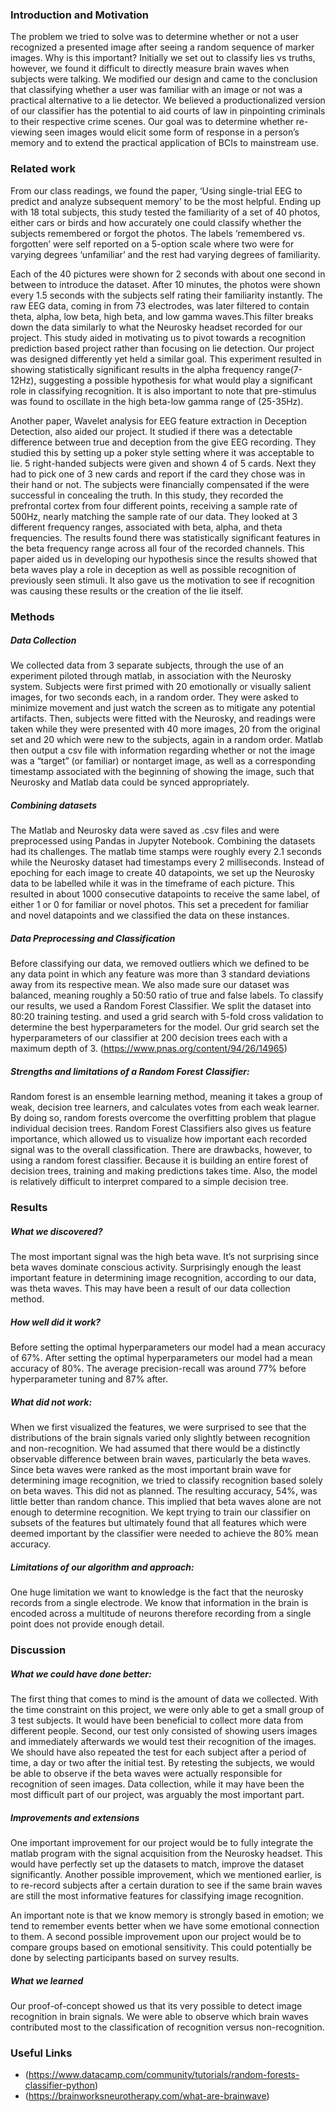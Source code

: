 ### Introduction and Motivation

The problem we tried to solve was to determine whether or not a user recognized a presented image after seeing a random sequence of marker images. Why is this important? Initially we set out to classify lies vs truths, however, we found it difficult to directly measure brain waves when subjects were talking. We modified our design and came to the conclusion that classifying whether a user was familiar with an image or not was a practical alternative to a lie detector. We believed a productionalized version of our classifier has the potential to aid courts of law in pinpointing criminals to their respective crime scenes. Our goal was to determine whether re-viewing seen images would elicit some form of response in a person’s memory and to extend the practical application of BCIs to mainstream use.


### Related work
From our class readings, we found the paper, ‘Using single-trial EEG to predict and analyze subsequent memory’ to be the most helpful. Ending up with 18 total subjects,
 this study tested the familiarity of a set of 40 photos,
either cars or birds and how accurately one could classify whether the subjects remembered or forgot the photos. The labels ‘remembered vs. forgotten’ were self reported on a 5-option scale where two were for varying degrees ‘unfamiliar’ and the rest had varying degrees of familiarity.

Each of the 40 pictures were shown for 2 seconds with about one second in between to introduce the dataset. After 10 minutes, the photos were shown every 1.5 seconds with the subjects self rating their familiarity instantly. The raw EEG data, coming in from 73 electrodes, was later filtered to contain theta, alpha, low beta, high beta, and low gamma waves.This filter breaks down the data similarly to what the Neurosky headset recorded for our project. This study aided in motivating us to pivot towards a recognition prediction based project rather than focusing on lie detection.
Our project was designed differently yet held a similar goal. This experiment  resulted in showing statistically significant results in the alpha frequency range(7-12Hz), suggesting a possible hypothesis for what would play a significant role in classifying recognition. It is also important to note that pre-stimulus was found to oscillate in the high beta-low gamma range of (25-35Hz).

Another paper, Wavelet analysis for EEG feature extraction in Deception Detection, also aided our project. It studied if there was a detectable difference between true and deception from the give EEG recording. They studied this by setting up a poker style setting where it was acceptable to lie. 5 right-handed subjects were given and shown 4 of 5 cards. Next they had to pick one of 3 new cards and report if the card they chose was in their hand or not. The subjects were financially compensated if the were successful in concealing the truth. In this study, they recorded the prefrontal cortex from four different points, receiving a sample rate of 500Hz, nearly matching the sample rate of our data. They looked at 3 different frequency ranges, associated with beta, alpha, and theta frequencies. The results found there was statistically significant features in the beta frequency range across all four of the recorded channels. This paper aided us in developing our hypothesis since the results showed that beta waves play a role in deception as well as possible recognition of previously seen stimuli. It also gave us the motivation to see if recognition was causing these results or the creation of the lie itself.

### Methods
##### Data Collection
We collected data from 3 separate subjects, through the use of an experiment piloted through matlab, in association with the Neurosky system. Subjects were first primed with 20 emotionally or visually salient images, for two seconds each, in a random order. They were asked to minimize movement and just watch the screen as to mitigate any potential artifacts. Then, subjects were fitted with the Neurosky, and readings were taken while they were presented with 40 more images, 20 from the original set and 20 which were new to the subjects, again in a random order. Matlab then output a csv file with information regarding whether or not the image was a “target” (or familiar) or nontarget image, as well as a corresponding timestamp associated with the beginning of showing the image, such that Neurosky and Matlab data could be synced appropriately.

##### Combining datasets
The Matlab and Neurosky data were saved as .csv files and were preprocessed using Pandas in Jupyter Notebook. Combining the datasets had its challenges. The matlab time stamps were roughly every 2.1 seconds while the Neurosky dataset had timestamps every 2 milliseconds. Instead of epoching for each image to create 40 datapoints, we set up the Neurosky data to be labelled while it was in the timeframe of each picture. This resulted in about 1000 consecutive datapoints to receive the same label, of either 1 or 0 for familiar or novel photos. This set a precedent for familiar and novel datapoints and we classified the data on these instances.

##### Data Preprocessing and Classification
Before classifying our data, we removed outliers which we defined to be any data point in which any feature was more than 3 standard deviations away from its respective mean.
We also made sure our dataset was balanced, meaning roughly a 50:50 ratio of true and false labels.
To classify our results, we used a Random Forest Classifier. We split the dataset into 80:20 training testing. and used a grid search with 5-fold cross validation to determine the best hyperparameters for the model. Our grid search set the hyperparameters of our classifier at 200 decision trees each with a maximum depth of 3.
(https://www.pnas.org/content/94/26/14965)


##### Strengths and limitations of a Random Forest Classifier:
Random forest is an ensemble learning method, meaning it takes a group of weak, decision tree learners, and calculates votes from each weak learner. By doing so, random forests overcome the overfitting problem that plague individual decision trees. Random Forest Classifiers also gives us feature importance, which allowed us to visualize how important each recorded signal was to the overall classification. There are drawbacks, however, to using a random forest classifier. Because it is building an entire forest of decision trees, training and making predictions takes time. Also, the model is relatively difficult to interpret compared to a simple decision tree.

### Results
##### What we discovered?
The most important signal was the high beta wave. It’s not surprising since beta waves dominate conscious activity. Surprisingly enough the least important feature in determining image recognition, according to our data, was theta waves. This may have been a result of our data collection method.


##### How well did it work?
Before setting the optimal hyperparameters our model had a mean accuracy of 67%. After setting the optimal hyperparameters our model had a mean accuracy of 80%. The average precision-recall was around 77% before hyperparameter tuning and 87% after.


##### What did not work:
When we first visualized the features, we were surprised to see that the distributions of the brain signals varied only slightly between recognition and non-recognition. We had assumed that there would be a distinctly observable difference between brain waves, particularly the beta waves.
Since beta waves were ranked as the most important brain wave for determining image recognition, we tried to classify recognition based solely on beta waves. This did not as planned. The resulting accuracy, 54%, was little better than random chance. This implied that beta waves alone are not enough to determine recognition. We kept trying to train our classifier on subsets of the features but ultimately found that all features which were deemed important by the classifier were needed to achieve the 80% mean accuracy.

##### Limitations of our algorithm and approach:
One huge limitation we want to knowledge is the fact that the neurosky records from a single electrode. We know that information in the brain is encoded across a multitude of neurons therefore recording from a single point does not provide enough detail.



### Discussion

##### What we could have done better:
The first thing that comes to mind is the amount of data we collected. With the time constraint on this project, we were only able to get a small group of 3 test subjects. It would have been beneficial to collect more data from different people. Second, our test only consisted of showing users images and immediately afterwards we would test their recognition of the images. We should have also repeated the test for each subject after a period of time, a day or two after the initial test. By retesting the subjects, we would be able to observe if the beta waves were actually responsible for recognition of seen images. Data collection, while it may have been the most difficult part of our project, was arguably the most important part.

##### Improvements and extensions
One important improvement for our project would be to fully integrate the matlab program with the signal acquisition from the Neurosky headset. This would have perfectly set up the datasets to match, improve the dataset significantly.
Another possible improvement, which we mentioned earlier, is to re-record subjects after a certain duration to see if the same brain waves are still the most informative features for classifying image recognition.

An important note is that we know memory is strongly based in emotion;  we tend to remember events better when we have some emotional connection to them. A second possible improvement upon our project would be to compare groups based on emotional sensitivity. This could potentially be done by selecting participants based on survey results.

##### What we learned
Our proof-of-concept showed us that its very possible to detect image recognition in brain signals. We were able to observe which brain waves contributed most to the classification of recognition versus non-recognition.


### Useful Links
- (https://www.datacamp.com/community/tutorials/random-forests-classifier-python)
- (https://brainworksneurotherapy.com/what-are-brainwave)
